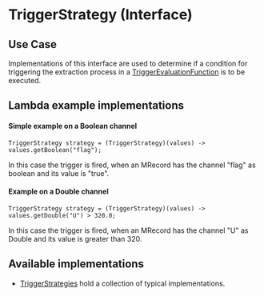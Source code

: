 # TriggerStrategy (Interface)

## Use Case
Implementations of this interface are used to determine if a condition for triggering the extraction process in a 
[TriggerEvaluationFunction](TEF.html) is to be executed.

## Lambda example implementations

#### Simple example on a Boolean channel
```
TriggerStrategy strategy = (TriggerStrategy)(values) -> values.getBoolean("flag");
```

In this case the trigger is fired, when an MRecord has the channel "flag" as boolean and its value is "true".

#### Example on a Double channel

```
TriggerStrategy strategy = (TriggerStrategy)(values) -> values.getDouble("U") > 320.0;
```

In this case the trigger is fired, when an MRecord has the channel "U" as Double and its value is greater than 320.

## Available implementations

- [TriggerStrategies](TRIGGER_STRATEGIES.html) hold a collection of typical implementations.